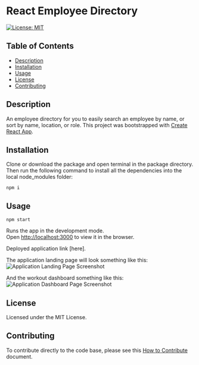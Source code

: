 # React Employee Directory
[![License: MIT](https://img.shields.io/badge/License-MIT-yellow.svg)](https://opensource.org/licenses/MIT)

## Table of Contents
- [Description](#description)
- [Installation](#installation)
- [Usage](#usage)
- [License](#license)
- [Contributing](#contributing)

## Description
An employee directory for you to easily search an employee by name, or sort by name, location, or role. This project was bootstrapped with [Create React App](https://github.com/facebook/create-react-app).

## Installation
Clone or download the package and open terminal in the package directory. Then run the following command to install all the dependencies into the local node_modules folder:

```
npm i
```

## Usage

```
npm start
```
Runs the app in the development mode.<br />
Open [http://localhost:3000](http://localhost:3000) to view it in the browser.

Deployed application link [here].

The application landing page will look something like this:
![Application Landing Page Screenshot](./public/application-screenshot-landing.png)

And the workout dashboard something like this:
![Application Dashboard Page Screenshot](./public/application-screenshot-dashboard.png)


## License
Licensed under the MIT License.

## Contributing
To contribute directly to the code base, please see this [How to Contribute](https://github.com/Microsoft/vscode/wiki/How-to-Contribute) document.
